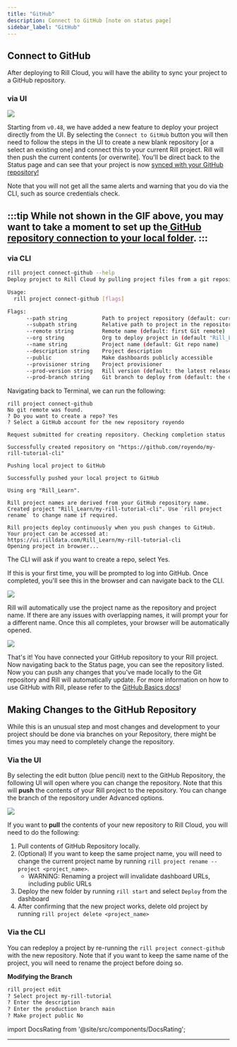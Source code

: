 ```yaml
---
title: "GitHub"
description: Connect to GitHub [note on status page]
sidebar_label: "GitHub"
---
```



## Connect to GitHub
After deploying to Rill Cloud, you will have the ability to sync your project to a GitHub repository. 

### via UI

<img src = '/img/tutorials/203/github-ui.gif' class='rounded-gif' />
<br />

Starting from `v0.48`, we have added a new feature to deploy your project directly from the UI. By selecting the `Connect to GitHub` button you will then need to follow the steps in the UI to create a new blank repository [or a select an existing one] and connect this to your current Rill project. Rill will then push the current contents [or overwrite]. You'll be direct back to the Status page and can see that your project is now <a href ='https://docs.rilldata.com/deploy/existing-project/' target="BLANK" >synced with your GitHub repository! </a>

Note that you will not get all the same alerts and warning that you do via the CLI, such as source credentials check.

:::tip
While not shown in the GIF above, you may want to take a moment to set up the[ GitHub repository connection to your local folder](https://docs.rilldata.com/deploy/existing-project/github-101).
:::
---
### via CLI

```bash
rill project connect-github --help
Deploy project to Rill Cloud by pulling project files from a git repository

Usage:
  rill project connect-github [flags]

Flags:
      --path string           Path to project repository (default: current directory) (default ".")
      --subpath string        Relative path to project in the repository (for monorepos)
      --remote string         Remote name (default: first Git remote)
      --org string            Org to deploy project in (default "Rill_Learn")
      --name string           Project name (default: Git repo name)
      --description string    Project description
      --public                Make dashboards publicly accessible
      --provisioner string    Project provisioner
      --prod-version string   Rill version (default: the latest release version) (default "latest")
      --prod-branch string    Git branch to deploy from (default: the default Git branch)
```

Navigating back to Terminal, we can run the following:
```
rill project connect-github
No git remote was found.
? Do you want to create a repo? Yes
? Select a GitHub account for the new repository royendo

Request submitted for creating repository. Checking completion status

Successfully created repository on "https://github.com/royendo/my-rill-tutorial-cli"

Pushing local project to GitHub

Successfully pushed your local project to GitHub

Using org "Rill_Learn".

Rill project names are derived from your GitHub repository name.
Created project "Rill_Learn/my-rill-tutorial-cli". Use `rill project rename` to change name if required.

Rill projects deploy continuously when you push changes to GitHub.
Your project can be accessed at: https://ui.rilldata.com/Rill_Learn/my-rill-tutorial-cli
Opening project in browser...
```

The CLI will ask if you want to create a repo, select Yes. 

If this is your first time, you will be prompted to log into GitHub. Once completed, you'll see this in the browser and can navigate back to the CLI.

<img src = '/img/tutorials/203/git_okay.png' class='rounded-gif' />
<br />

Rill will automatically use the project name as the repository and project name. If there are any issues with overlapping names, it will prompt your for a different name. Once this all completes, your browser will be automatically opened.

<img src = '/img/deploy/existing-project/cli-upload.png' class='rounded-gif' />
<br />

That's it! You have connected your GitHub repository to your Rill project. Now navigating back to the Status page, you can see the repository listed. Now you can push any changes that you've made locally to the Git repository and Rill will automatically update. For more information on how to use GitHub with Rill, please refer to the <a href= 'http://localhost:4004/deploy/existing-project/github-101#pushing-changes' target ="blank" > GitHub Basics docs</a>!


## Making Changes to the GitHub Repository
While this is an unusual step and most changes and development to your project should be done via branches on your Repository, there might be times you may need to completely change the repository.

### Via the UI

By selecting the edit button (blue pencil) next to the GitHub Repository, the following UI will open where you can change the repository. Note that this will **push** the contents of your Rill project to the repository. You can change the branch of the repository under Advanced options.

<img src = '/img/tutorials/admin/edit-github.png' class='rounded-gif' />
<br />

If you want to **pull** the contents of your new repository to Rill Cloud, you will need to do the following:

1. Pull contents of GitHub Repository locally.
2. (Optional) If you want to keep the same project name, you will need to change the current project name by running `rill project rename --project <project_name>`.
    - WARNING: Renaming a project will invalidate dashboard URLs, including public URLs
3. Deploy the new folder by running `rill start` and select `Deploy` from the dashboard
4. After confirming that the new project works, delete old project by running `rill project delete <project_name>`


### Via the CLI

You can redeploy a project by re-running the `rill project connect-github` with the new repository. Note that if you want to keep the same name of the project, you will need to rename the project before doing so.

**Modifying the Branch**
```bash
rill project edit  
? Select project my-rill-tutorial
? Enter the description 
? Enter the production branch main
? Make project public No
```

import DocsRating from '@site/src/components/DocsRating';

---
<DocsRating />